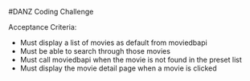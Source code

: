 #DANZ Coding Challenge

Acceptance Criteria:
- Must display a list of movies as default from moviedbapi
- Must be able to search through those movies
- Must call moviedbapi when the movie is not found in the preset list
- Must display the movie detail page when a movie is clicked